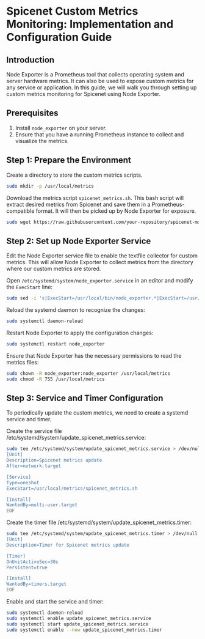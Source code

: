 # Spicenet Custom Metrics Monitoring: Implementation and Configuration Guide

## Introduction  
Node Exporter is a Prometheus tool that collects operating system and server hardware metrics. It can also be used to expose custom metrics for any service or application. In this guide, we will walk you through setting up custom metrics monitoring for Spicenet using Node Exporter.  

## Prerequisites
1. Install `node_exporter` on your server.  
2. Ensure that you have a running Prometheus instance to collect and visualize the metrics.  

## Step 1: Prepare the Environment  
Create a directory to store the custom metrics scripts.  

```bash
sudo mkdir -p /usr/local/metrics
```

Download the metrics script `spicenet_metrics.sh`. This bash script will extract desired metrics from Spicenet and save them in a Prometheus-compatible format. It will then be picked up by Node Exporter for exposure.  

```bash
sudo wget https://raw.githubusercontent.com/your-repository/spicenet-monitoring/main/spicenet_metrics.sh -O /usr/local/metrics/spicenet_metrics.sh
```

## Step 2: Set up Node Exporter Service  
Edit the Node Exporter service file to enable the textfile collector for custom metrics. This will allow Node Exporter to collect metrics from the directory where our custom metrics are stored.  

Open `/etc/systemd/system/node_exporter.service` in an editor and modify the `ExecStart` line:  

```bash
sudo sed -i 's|ExecStart=/usr/local/bin/node_exporter.*|ExecStart=/usr/local/bin/node_exporter --collector.textfile.directory=/usr/local/metrics|' /etc/systemd/system/node_exporter.service
```

Reload the systemd daemon to recognize the changes:  

```bash
sudo systemctl daemon-reload
```

Restart Node Exporter to apply the configuration changes:  

```bash
sudo systemctl restart node_exporter
```

Ensure that Node Exporter has the necessary permissions to read the metrics files:  

```bash
sudo chown -R node_exporter:node_exporter /usr/local/metrics
sudo chmod -R 755 /usr/local/metrics
```

## Step 3: Service and Timer Configuration  
To periodically update the custom metrics, we need to create a systemd service and timer.  

Create the service file /etc/systemd/system/update_spicenet_metrics.service:  

```bash
sudo tee /etc/systemd/system/update_spicenet_metrics.service > /dev/null << EOF
[Unit]
Description=Spicenet metrics update
After=network.target

[Service]
Type=oneshot
ExecStart=/usr/local/metrics/spicenet_metrics.sh

[Install]
WantedBy=multi-user.target
EOF
```

Create the timer file /etc/systemd/system/update_spicenet_metrics.timer:  

```bash
sudo tee /etc/systemd/system/update_spicenet_metrics.timer > /dev/null << EOF
[Unit]
Description=Timer for Spicenet metrics update

[Timer]
OnUnitActiveSec=30s
Persistent=true

[Install]
WantedBy=timers.target
EOF
```

Enable and start the service and timer:  

```bash
sudo systemctl daemon-reload
sudo systemctl enable update_spicenet_metrics.service
sudo systemctl start update_spicenet_metrics.service
sudo systemctl enable --now update_spicenet_metrics.timer
```
